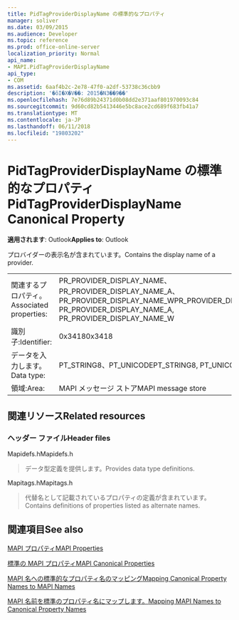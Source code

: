 ```yaml
---
title: PidTagProviderDisplayName の標準的なプロパティ
manager: soliver
ms.date: 03/09/2015
ms.audience: Developer
ms.topic: reference
ms.prod: office-online-server
localization_priority: Normal
api_name:
- MAPI.PidTagProviderDisplayName
api_type:
- COM
ms.assetid: 6aaf4b2c-2e78-47f0-a2df-53738c36cbb9
description: '�ŏI�X�V��: 2015�N3��9��'
ms.openlocfilehash: 7e76d89b24371d0b08dd2e371aaf801970093c84
ms.sourcegitcommit: 9d60cd82b5413446e5bc8ace2cd689f683fb41a7
ms.translationtype: MT
ms.contentlocale: ja-JP
ms.lasthandoff: 06/11/2018
ms.locfileid: "19803202"
---
```

# <a name="pidtagproviderdisplayname-canonical-property"></a><span data-ttu-id="3bfd4-103">PidTagProviderDisplayName の標準的なプロパティ</span><span class="sxs-lookup"><span data-stu-id="3bfd4-103">PidTagProviderDisplayName Canonical Property</span></span>

  
  
<span data-ttu-id="3bfd4-104">**適用されます**: Outlook</span><span class="sxs-lookup"><span data-stu-id="3bfd4-104">**Applies to**: Outlook</span></span> 
  
<span data-ttu-id="3bfd4-105">プロバイダーの表示名が含まれています。</span><span class="sxs-lookup"><span data-stu-id="3bfd4-105">Contains the display name of a provider.</span></span>
  
|||
|:-----|:-----|
|<span data-ttu-id="3bfd4-106">関連するプロパティ。</span><span class="sxs-lookup"><span data-stu-id="3bfd4-106">Associated properties:</span></span>  <br/> |<span data-ttu-id="3bfd4-107">PR_PROVIDER_DISPLAY_NAME、PR_PROVIDER_DISPLAY_NAME_A、PR_PROVIDER_DISPLAY_NAME_W</span><span class="sxs-lookup"><span data-stu-id="3bfd4-107">PR_PROVIDER_DISPLAY_NAME, PR_PROVIDER_DISPLAY_NAME_A, PR_PROVIDER_DISPLAY_NAME_W</span></span>  <br/> |
|<span data-ttu-id="3bfd4-108">識別子:</span><span class="sxs-lookup"><span data-stu-id="3bfd4-108">Identifier:</span></span>  <br/> |<span data-ttu-id="3bfd4-109">0x3418</span><span class="sxs-lookup"><span data-stu-id="3bfd4-109">0x3418</span></span>  <br/> |
|<span data-ttu-id="3bfd4-110">データを入力します。</span><span class="sxs-lookup"><span data-stu-id="3bfd4-110">Data type:</span></span>  <br/> |<span data-ttu-id="3bfd4-111">PT_STRING8、PT_UNICODE</span><span class="sxs-lookup"><span data-stu-id="3bfd4-111">PT_STRING8, PT_UNICODE</span></span>  <br/> |
|<span data-ttu-id="3bfd4-112">領域:</span><span class="sxs-lookup"><span data-stu-id="3bfd4-112">Area:</span></span>  <br/> |<span data-ttu-id="3bfd4-113">MAPI メッセージ ストア</span><span class="sxs-lookup"><span data-stu-id="3bfd4-113">MAPI message store</span></span>  <br/> |
   
## <a name="related-resources"></a><span data-ttu-id="3bfd4-114">関連リソース</span><span class="sxs-lookup"><span data-stu-id="3bfd4-114">Related resources</span></span>

### <a name="header-files"></a><span data-ttu-id="3bfd4-115">ヘッダー ファイル</span><span class="sxs-lookup"><span data-stu-id="3bfd4-115">Header files</span></span>

<span data-ttu-id="3bfd4-116">Mapidefs.h</span><span class="sxs-lookup"><span data-stu-id="3bfd4-116">Mapidefs.h</span></span>
  
> <span data-ttu-id="3bfd4-117">データ型定義を提供します。</span><span class="sxs-lookup"><span data-stu-id="3bfd4-117">Provides data type definitions.</span></span>
    
<span data-ttu-id="3bfd4-118">Mapitags.h</span><span class="sxs-lookup"><span data-stu-id="3bfd4-118">Mapitags.h</span></span>
  
> <span data-ttu-id="3bfd4-119">代替名として記載されているプロパティの定義が含まれています。</span><span class="sxs-lookup"><span data-stu-id="3bfd4-119">Contains definitions of properties listed as alternate names.</span></span>
    
## <a name="see-also"></a><span data-ttu-id="3bfd4-120">関連項目</span><span class="sxs-lookup"><span data-stu-id="3bfd4-120">See also</span></span>



[<span data-ttu-id="3bfd4-121">MAPI プロパティ</span><span class="sxs-lookup"><span data-stu-id="3bfd4-121">MAPI Properties</span></span>](mapi-properties.md)
  
[<span data-ttu-id="3bfd4-122">標準の MAPI プロパティ</span><span class="sxs-lookup"><span data-stu-id="3bfd4-122">MAPI Canonical Properties</span></span>](mapi-canonical-properties.md)
  
[<span data-ttu-id="3bfd4-123">MAPI 名への標準的なプロパティ名のマッピング</span><span class="sxs-lookup"><span data-stu-id="3bfd4-123">Mapping Canonical Property Names to MAPI Names</span></span>](mapping-canonical-property-names-to-mapi-names.md)
  
[<span data-ttu-id="3bfd4-124">MAPI 名前を標準のプロパティ名にマップします。</span><span class="sxs-lookup"><span data-stu-id="3bfd4-124">Mapping MAPI Names to Canonical Property Names</span></span>](mapping-mapi-names-to-canonical-property-names.md)

